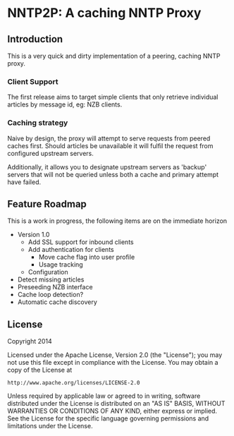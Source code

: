 NNTP2P: A caching NNTP Proxy
============================

Introduction
------------
This is a very quick and dirty implementation of a peering, caching NNTP proxy.

### Client Support
The first release aims to target simple clients that only retrieve individual articles by message id, eg: NZB clients.

### Caching strategy
Naive by design, the proxy will attempt to serve requests from peered caches first.
Should articles be unavailable it will fulfil the request from configured upstream servers.

Additionally, it allows you to designate upstream servers as 'backup' servers that will not be queried unless both a cache and primary attempt have failed. 


Feature Roadmap
---------------
This is a work in progress, the following items are on the immediate horizon

* Version 1.0
  - Add SSL support for inbound clients
  - Add authentication for clients
    - Move cache flag into user profile
    - Usage tracking
  - Configuration
* Detect missing articles
* Preseeding NZB interface
* Cache loop detection?
* Automatic cache discovery


License
-------
Copyright 2014

Licensed under the Apache License, Version 2.0 (the "License");
you may not use this file except in compliance with the License.
You may obtain a copy of the License at

    http://www.apache.org/licenses/LICENSE-2.0

Unless required by applicable law or agreed to in writing, software
distributed under the License is distributed on an "AS IS" BASIS,
WITHOUT WARRANTIES OR CONDITIONS OF ANY KIND, either express or implied.
See the License for the specific language governing permissions and
limitations under the License.